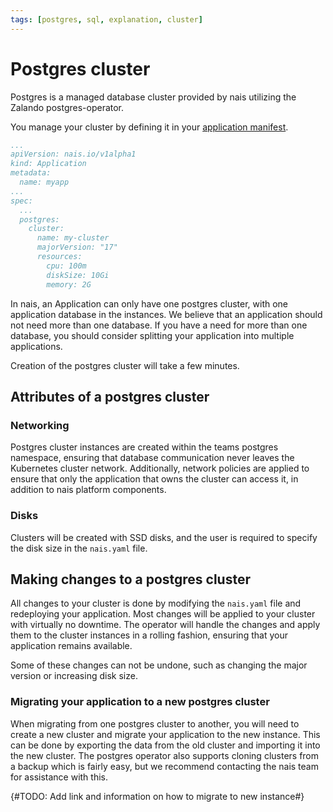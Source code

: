 ```yaml
---
tags: [postgres, sql, explanation, cluster]
---
```


# Postgres cluster 

Postgres is a managed database cluster provided by nais utilizing the Zalando postgres-operator.

You manage your cluster by defining it in your [application manifest](../../../workloads/application/reference/application-spec.md#postgres).

```yaml title="app.yaml"
...
apiVersion: nais.io/v1alpha1
kind: Application
metadata:
  name: myapp
...
spec:
  ...
  postgres:
    cluster:
      name: my-cluster
      majorVersion: "17"
      resources:
        cpu: 100m
        diskSize: 10Gi
        memory: 2G
```

In nais, an Application can only have one postgres cluster, with one application database in the instances.
We believe that an application should not need more than one database. 
If you have a need for more than one database, you should consider splitting your application into multiple applications. 

Creation of the postgres cluster will take a few minutes.

## Attributes of a postgres cluster

### Networking

Postgres cluster instances are created within the teams postgres namespace, ensuring that database communication never leaves the Kubernetes cluster network.
Additionally, network policies are applied to ensure that only the application that owns the cluster can access it, in addition to nais platform components.

### Disks

Clusters will be created with SSD disks, and the user is required to specify the disk size in the `nais.yaml` file.

## Making changes to a postgres cluster

All changes to your cluster is done by modifying the `nais.yaml` file and redeploying your application.
Most changes will be applied to your cluster with virtually no downtime.
The operator will handle the changes and apply them to the cluster instances in a rolling fashion, ensuring that your application remains available.

Some of these changes can not be undone, such as changing the major version or increasing disk size.

### Migrating your application to a new postgres cluster

When migrating from one postgres cluster to another, you will need to create a new cluster and migrate your application to the new instance.
This can be done by exporting the data from the old cluster and importing it into the new cluster. 
The postgres operator also supports cloning clusters from a backup which is fairly easy, but we recommend contacting the nais team for assistance with this.

{#TODO: Add link and information on how to migrate to new instance#}
